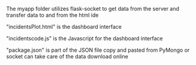 The myapp folder utilizes flask-socket to get data from the server and transfer data to and from the html ide

"incidentsPlot.html" is the dashboard interface

"incidentscode.js" is the Javascript for the dashboard interface

"package.json" is part of the JSON file copy and pasted from PyMongo or socket can take care of the data download online


